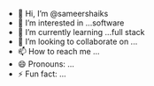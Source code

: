 - 👋 Hi, I’m @sameershaiks
- 👀 I’m interested in ...software
- 🌱 I’m currently learning ...full stack
- 💞️ I’m looking to collaborate on ...
- 📫 How to reach me ...
- 😄 Pronouns: ...
- ⚡ Fun fact: ...

<!---
sameershaiks/sameershaiks is a ✨ special ✨ repository because its `README.md` (this file) appears on your GitHub profile.
You can click the Preview link to take a look at your changes.
--->
